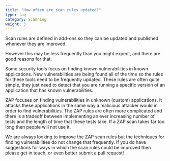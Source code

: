 ```yaml
---
title: "How often are scan rules updated?"
type: faq
category: Scanning
weight: 3
---
```

Scan rules are defined in add-ons so they can be updated and published whenever they are improved.

However this may be less frequently than you might expect, and there are good reasons for that.

Some security tools focus on finding known vulnerabilities in known applications. 
New vulnerabilities are being found all of the time so the rules for these tools need to be frequently updated.
These rules are often quite simple, they just need to detect that you are running a specific version of an application that has known vulnerabilities.

ZAP focuses on finding vulnerabilities in unknown (custom) applications. 
It attacks these applications in the same way a malicious attacker would in order to find vulnerabilities.
The ZAP rules are often more complicated and there is a tradeoff between implementing an ever increasing number of tests and the length of time that these tests take.
If a ZAP scan takes far too long then people will not use it.

We are always looking to improve the ZAP scan rules but the techniques for finding vulnerabilities do not change that frequently.
If you do have suggestions for ways in which the scan rules could be improved then please get in touch, or even better submit a pull request!

